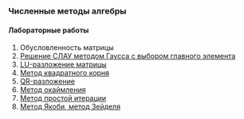 ### Численные методы алгебры
#### Лабораторные работы
1. Обусловленность матрицы
2. [Решение СЛАУ методом Гаусса c выбором главного элемента](https://github.com/AlexPishchikov/algebra-numerical-analysis/tree/main/lab2)
3. [LU-разложение матрицы](https://github.com/AlexPishchikov/algebra-numerical-analysis/tree/main/lab3)
4. [Метод квадратного корня](https://github.com/AlexPishchikov/algebra-numerical-analysis/tree/main/lab4)
5. [QR-разложение](https://github.com/AlexPishchikov/algebra-numerical-analysis/tree/main/lab5)
6. [Метод окаймления](https://github.com/AlexPishchikov/algebra-numerical-analysis/tree/main/lab6)
7. [Метод простой итерации](https://github.com/AlexPishchikov/algebra-numerical-analysis/tree/main/lab7)
8. [Метод Якоби, метод Зейделя](https://github.com/AlexPishchikov/algebra-numerical-analysis/tree/main/lab8)
<!-- 9. [Метод релаксации](https://github.com/AlexPishchikov/algebra-numerical-analysis/tree/main/lab9) -->
<!-- 10. [Метод Ричардсона](https://github.com/AlexPishchikov/algebra-numerical-analysis/tree/main/lab10) -->
<!-- 11. [Метод градиентного спуска](https://github.com/AlexPishchikov/algebra-numerical-analysis/tree/main/lab11) -->

<!-- #### Курсовой проект -->
<!-- [Методы релаксации](https://github.com/AlexPishchikov/algebra-numerical-analysis/tree/main/project) -->
